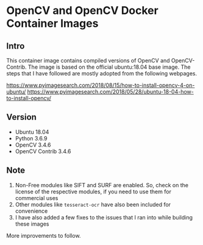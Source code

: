 # OpenCV and OpenCV Docker Container Images

## Intro
This container image contains compiled versions of OpenCV and OpenCV-Contrib. The image is based on the official ubuntu:18.04 base image. The steps that I have followed are mostly adopted from the following webpages.

https://www.pyimagesearch.com/2018/08/15/how-to-install-opencv-4-on-ubuntu/ 
https://www.pyimagesearch.com/2018/05/28/ubuntu-18-04-how-to-install-opencv/


## Version
* Ubuntu 18.04
* Python 3.6.9
* OpenCV 3.4.6
* OpenCV Contrib 3.4.6


## Note
1. Non-Free modules like SIFT and SURF are enabled. So, check on the license of the respective modules, if you need to use them for commercial uses
2. Other modules like `tesseract-ocr` have also been included for convenience
3. I have also added a few fixes to the issues that I ran into while building these images


More improvements to follow.

